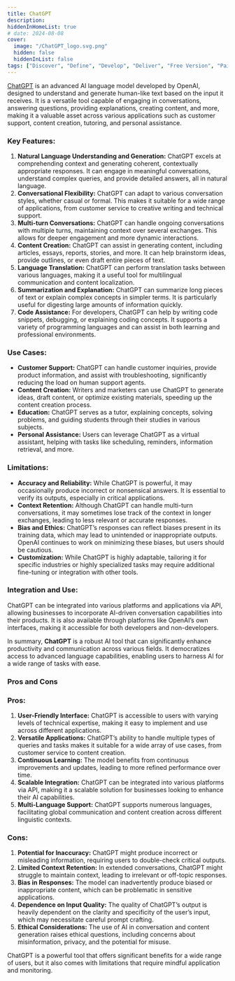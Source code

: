 ```yaml
---
title: ChatGPT
description: 
hiddenInHomeList: true
# date: 2024-08-08
cover:
  image: "/ChatGPT_logo.svg.png"
  hidden: false
  hiddenInList: false
tags: ["Discover", "Define", "Develop", "Deliver", "Free Version", "Paid Version", "Language Model", "Text Generation", "Image Generation", Code Assistance, "Brainstorming"]
---
```



<!-- # FramerAi

Status: In progress
Input type: Text
Output type: Code, Website
Design task: Prototyping (https://www.notion.so/Prototyping-2c0240ccbef7456ca4d626c7d809e4c2?pvs=21), Visualize (https://www.notion.so/Visualize-fc111791fee4419383e35da2655e36be?pvs=21), Sketching / Visual Communication (https://www.notion.so/Sketching-Visual-Communication-22a58b85c08e49b48fd887e3444735d0?pvs=21), Product Delivery / Proof of concept (https://www.notion.so/Product-Delivery-Proof-of-concept-b3d4ff26d7ec41df9b45a62fd485a1cc?pvs=21)
Price: Freemium -->

<!-- # Description -->

[ChatGPT](https://openai.com/chatgpt/)  is an advanced AI language model developed by OpenAI, designed to understand and generate human-like text based on the input it receives. It is a versatile tool capable of engaging in conversations, answering questions, providing explanations, creating content, and more, making it a valuable asset across various applications such as customer support, content creation, tutoring, and personal assistance.

### Key Features:

1. **Natural Language Understanding and Generation:**
ChatGPT excels at comprehending context and generating coherent, contextually appropriate responses. It can engage in meaningful conversations, understand complex queries, and provide detailed answers, all in natural language.
2. **Conversational Flexibility:**
ChatGPT can adapt to various conversation styles, whether casual or formal. This makes it suitable for a wide range of applications, from customer service to creative writing and technical support.
3. **Multi-turn Conversations:**
ChatGPT can handle ongoing conversations with multiple turns, maintaining context over several exchanges. This allows for deeper engagement and more dynamic interactions.
4. **Content Creation:**
ChatGPT can assist in generating content, including articles, essays, reports, stories, and more. It can help brainstorm ideas, provide outlines, or even draft entire pieces of text.
5. **Language Translation:**
ChatGPT can perform translation tasks between various languages, making it a useful tool for multilingual communication and content localization.
6. **Summarization and Explanation:**
ChatGPT can summarize long pieces of text or explain complex concepts in simpler terms. It is particularly useful for digesting large amounts of information quickly.
7. **Code Assistance:**
For developers, ChatGPT can help by writing code snippets, debugging, or explaining coding concepts. It supports a variety of programming languages and can assist in both learning and professional environments.

### Use Cases:

- **Customer Support:** ChatGPT can handle customer inquiries, provide product information, and assist with troubleshooting, significantly reducing the load on human support agents.
- **Content Creation:** Writers and marketers can use ChatGPT to generate ideas, draft content, or optimize existing materials, speeding up the content creation process.
- **Education:** ChatGPT serves as a tutor, explaining concepts, solving problems, and guiding students through their studies in various subjects.
- **Personal Assistance:** Users can leverage ChatGPT as a virtual assistant, helping with tasks like scheduling, reminders, information retrieval, and more.

### Limitations:

- **Accuracy and Reliability:** While ChatGPT is powerful, it may occasionally produce incorrect or nonsensical answers. It is essential to verify its outputs, especially in critical applications.
- **Context Retention:** Although ChatGPT can handle multi-turn conversations, it may sometimes lose track of the context in longer exchanges, leading to less relevant or accurate responses.
- **Bias and Ethics:** ChatGPT’s responses can reflect biases present in its training data, which may lead to unintended or inappropriate outputs. OpenAI continues to work on minimizing these biases, but users should be cautious.
- **Customization:** While ChatGPT is highly adaptable, tailoring it for specific industries or highly specialized tasks may require additional fine-tuning or integration with other tools.

### Integration and Use:

ChatGPT can be integrated into various platforms and applications via API, allowing businesses to incorporate AI-driven conversation capabilities into their products. It is also available through platforms like OpenAI’s own interfaces, making it accessible for both developers and non-developers.

In summary, **ChatGPT** is a robust AI tool that can significantly enhance productivity and communication across various fields. It democratizes access to advanced language capabilities, enabling users to harness AI for a wide range of tasks with ease.

### Pros and Cons

### Pros:

1. **User-Friendly Interface:**
ChatGPT is accessible to users with varying levels of technical expertise, making it easy to implement and use across different applications.
2. **Versatile Applications:**
ChatGPT’s ability to handle multiple types of queries and tasks makes it suitable for a wide array of use cases, from customer service to content creation.
3. **Continuous Learning:**
The model benefits from continuous improvements and updates, leading to more refined performance over time.
4. **Scalable Integration:**
ChatGPT can be integrated into various platforms via API, making it a scalable solution for businesses looking to enhance their AI capabilities.
5. **Multi-Language Support:**
ChatGPT supports numerous languages, facilitating global communication and content creation across different linguistic contexts.

### Cons:

1. **Potential for Inaccuracy:**
ChatGPT might produce incorrect or misleading information, requiring users to double-check critical outputs.
2. **Limited Context Retention:**
In extended conversations, ChatGPT might struggle to maintain context, leading to irrelevant or off-topic responses.
3. **Bias in Responses:**
The model can inadvertently produce biased or inappropriate content, which can be problematic in sensitive applications.
4. **Dependence on Input Quality:**
The quality of ChatGPT’s output is heavily dependent on the clarity and specificity of the user’s input, which may necessitate careful prompt crafting.
5. **Ethical Considerations:**
The use of AI in conversation and content generation raises ethical questions, including concerns about misinformation, privacy, and the potential for misuse.

ChatGPT is a powerful tool that offers significant benefits for a wide range of users, but it also comes with limitations that require mindful application and monitoring.

<!-- # FAQ -->